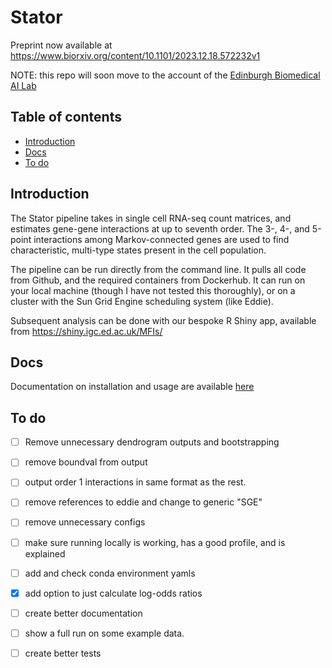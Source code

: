 # Stator
Preprint now available at https://www.biorxiv.org/content/10.1101/2023.12.18.572232v1

NOTE: this repo will soon move to the account of the [Edinburgh Biomedical AI Lab](https://edbiomed.ai)

## Table of contents
* [Introduction](#introduction)
* [Docs](#docs)
* [To do](#to-do)


## Introduction
The Stator pipeline takes in single cell RNA-seq count matrices, and estimates gene-gene interactions at up to seventh order. The 3-, 4-, and 5-point interactions among Markov-connected genes are used to find characteristic, multi-type states present in the cell population. 

The pipeline can be run directly from the command line. It pulls all code from Github, and the required containers from Dockerhub. It can run on your local machine (though I have not tested this thoroughly), or on a cluster with the Sun Grid Engine scheduling system (like Eddie). 

Subsequent analysis can be done with our bespoke R Shiny app, available from https://shiny.igc.ed.ac.uk/MFIs/

## Docs
Documentation on installation and usage are available [here](/docs)

## To do
- [ ] Remove unnecessary dendrogram outputs and bootstrapping
- [ ] remove boundval from output
- [ ] output order 1 interactions in same format as the rest.
- [ ] remove references to eddie and change to generic "SGE"
- [ ] remove unnecessary configs
- [ ] make sure running locally is working, has a good profile, and is explained
- [ ] add and check conda environment yamls
- [X] add option to just calculate log-odds ratios
- [ ] create better documentation
- [ ] show a full run on some example data. 
- [ ] create better tests













